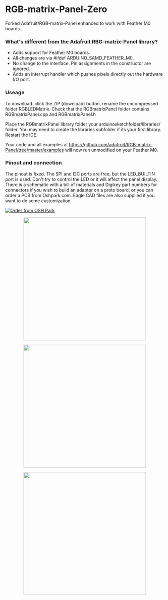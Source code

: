 # RGB-matrix-Panel-Zero
Forked Adafruit/RGB-matrix-Panel enhanced to work with Feather M0 boards.

### What's different from the Adafruit RBG-matrix-Panel library?
- Adds support for Feather M0 boards.
- All changes are via #ifdef ARDUINO_SAMD_FEATHER_M0.
- No change to the interface. Pin assignments in the constructor are ignored.
- Adds an interrupt handler which pushes pixels directly out the hardware I/O port.

### Useage
To download. click the ZIP (download) button, rename the uncompressed folder RGBLEDMatrix. 
Check that the RGBmatrixPanel folder contains RGBmatrixPanel.cpp and RGBmatrixPanel.h

Place the RGBmatrixPanel library folder your arduinosketchfolder/libraries/ folder. 
You may need to create the libraries subfolder if its your first library. 
Restart the IDE.

Your code and all examples at https://github.com/adafruit/RGB-matrix-Panel/tree/master/examples
will now run unmodified on your Feather M0.

### Pinout and connection
The pinout is fixed. The SPI and I2C ports are free, but the LED_BUILTIN port is used. Don't try
to control the LED or it will affect the panel display. There is a schematic with a bill of materials
and Digikey part numbers for connectors if you wish to build an adapter on a proto board, or you can
order a PCB from Oshpark.com. Eagle CAD files are also supplied if you want to do some customization.

<a href="https://oshpark.com/shared_projects/1QNzmjwa"><img src="https://oshpark.com/assets/badge-5b7ec47045b78aef6eb9d83b3bac6b1920de805e9a0c227658eac6e19a045b9c.png" alt="Order from OSH Park"></img></a>

<p align="center"><img width="388" height="390" src="https://github.com/ee-quipment/RGB-matrix-Panel-Zero/blob/master/images/Feather_M0_RGBmatrixPanel_Connection_Diagram.png"></p>

<p align="center"><img width="388" height="390" src="https://github.com/ee-quipment/RGB-matrix-Panel-Zero/blob/master/images/adapter_in_panel.jpg"></p>

<p align="center"><img width="388" height="390" src="https://github.com/ee-quipment/RGB-matrix-Panel-Zero/tree/master/images/feather_in_panel.jpg"></p>

